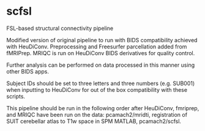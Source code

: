 # scfsl
FSL-based structural connectivity pipeline

Modified version of original pipeline to run with BIDS compatibility achieved with HeuDiConv. Preprocessing and Freesurfer parcellation added from fMRIPrep. MRIQC is run on HeuDiConv BIDS derivatives for quality control.

Further analysis can be performed on data processed in this manner using other BIDS apps.

Subject IDs should be set to three letters and three numbers (e.g. SUB001) when inputting to HeuDiConv for out of the box compatibility with these scripts.

This pipeline should be run in the following order after HeuDiConv, fmriprep, and MRIQC have been run on the data: pcamach2/mridti, registration of SUIT cerebellar atlas to T1w space in SPM MATLAB, pcamach2/scfsl.
